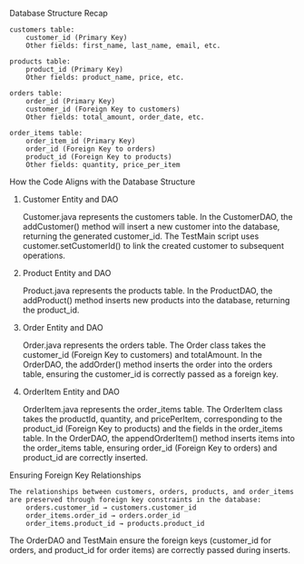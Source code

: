 Database Structure Recap

    customers table:
        customer_id (Primary Key)
        Other fields: first_name, last_name, email, etc.

    products table:
        product_id (Primary Key)
        Other fields: product_name, price, etc.

    orders table:
        order_id (Primary Key)
        customer_id (Foreign Key to customers)
        Other fields: total_amount, order_date, etc.

    order_items table:
        order_item_id (Primary Key)
        order_id (Foreign Key to orders)
        product_id (Foreign Key to products)
        Other fields: quantity, price_per_item

How the Code Aligns with the Database Structure
1. Customer Entity and DAO

    Customer.java represents the customers table.
    In the CustomerDAO, the addCustomer() method will insert a new customer into the database, returning the generated customer_id.
    The TestMain script uses customer.setCustomerId() to link the created customer to subsequent operations.

2. Product Entity and DAO

    Product.java represents the products table.
    In the ProductDAO, the addProduct() method inserts new products into the database, returning the product_id.

3. Order Entity and DAO

    Order.java represents the orders table.
    The Order class takes the customer_id (Foreign Key to customers) and totalAmount.
    In the OrderDAO, the addOrder() method inserts the order into the orders table, ensuring the customer_id is correctly passed as a foreign key.

4. OrderItem Entity and DAO

    OrderItem.java represents the order_items table.
    The OrderItem class takes the productId, quantity, and pricePerItem, corresponding to the product_id (Foreign Key to products) and the fields in the order_items table.
    In the OrderDAO, the appendOrderItem() method inserts items into the order_items table, ensuring order_id (Foreign Key to orders) and product_id are correctly inserted.

Ensuring Foreign Key Relationships

    The relationships between customers, orders, products, and order_items are preserved through foreign key constraints in the database:
        orders.customer_id → customers.customer_id
        order_items.order_id → orders.order_id
        order_items.product_id → products.product_id

The OrderDAO and TestMain ensure the foreign keys (customer_id for orders, and product_id for order items) are correctly passed during inserts.
